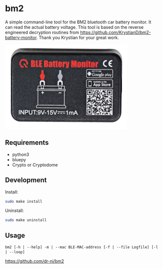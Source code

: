 # bm2
A simple command-line tool for the BM2 bluetooth car battery monitor. It can read the actual battery voltage. This tool is based on the reverse engineered decryption routines from https://github.com/KrystianD/bm2-battery-monitor. Thank you Krystian for your great work.

![bm2](https://github.com/dr-ni/bm2/blob/main/bm2.png)

## Requirements

- python3
- bluepy
- Crypto or Cryptodome

## Development


Install:
```sh
sudo make install
```

Uninstall:
```sh
sudo make uninstall
```

## Usage
```
bm2 [-h | --help] -m | --mac BLE-MAC-address [-f | --file Logfile] [-l | --loop]

```


https://github.com/dr-ni/bm2
